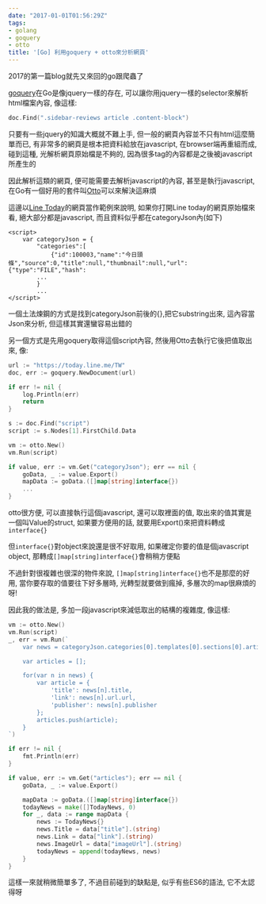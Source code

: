 ```yaml
---
date: "2017-01-01T01:56:29Z"
tags:
- golang
- goquery
- otto
title: '[Go] 利用goquery + otto來分析網頁'
---
```


2017的第一篇blog就先又來回的go跟爬蟲了

[goquery](https://github.com/PuerkitoBio/goquery)在Go是像jquery一樣的存在, 可以讓你用jquery一樣的selector來解析html檔案內容, 像這樣:

```go
doc.Find(".sidebar-reviews article .content-block")
```

只要有一些jquery的知識大概就不難上手, 但一般的網頁內容並不只有html這麼簡單而已, 有非常多的網頁是根本把資料給放在javascript, 在browser端再重組而成,
碰到這種, 光解析網頁原始檔是不夠的, 因為很多tag的內容都是之後被javascript所產生的

因此解析這類的網頁, 便可能需要去解析javascript的內容, 甚至是執行javascript, 在Go有一個好用的套件叫[Otto](https://github.com/robertkrimen/otto)可以來解決這麻煩

這邊以[Line Today](https://today.line.me/TW)的網頁當作範例來說明, 如果你打開Line today的網頁原始檔來看, 絕大部分都是javascript, 而且資料似乎都在categoryJson內(如下)

```
<script>
    var categoryJson = {
		"categories":[
			{"id":100003,"name":"今日頭條","source":0,"title":null,"thumbnail":null,"url":{"type":"FILE","hash":
		...
		}
		...
</script>
```

一個土法煉鋼的方式是找到categoryJson前後的{},把它substring出來, 這內容當Json來分析, 但這樣其實還蠻容易出錯的

另一個方式是先用goquery取得這個script內容, 然後用Otto去執行它後把值取出來, 像:

```go
url := "https://today.line.me/TW"
doc, err := goquery.NewDocument(url)

if err != nil {
	log.Println(err)
	return
}

s := doc.Find("script")
script := s.Nodes[1].FirstChild.Data

vm := otto.New()
vm.Run(script)

if value, err := vm.Get("categoryJson"); err == nil {
	goData, _ := value.Export()
	mapData := goData.([]map[string]interface{})
	...
}
```

otto很方便, 可以直接執行這個javascript, 還可以取裡面的值, 取出來的值其實是一個叫Value的struct, 如果要方便用的話, 就要用Export()來把資料轉成`interface{}`

但`interface{}`對object來說還是很不好取用, 如果確定你要的值是個javascript object, 那轉成`[]map[string]interface{}`會稍稍方便點

不過針對很複雜也很深的物件來說, `[]map[string]interface{}`也不是那麼的好用, 當你要存取的值要往下好多層時, 光轉型就要做到瘋掉, 多層次的map很麻煩的呀!

因此我的做法是, 多加一段javascript來減低取出的結構的複雜度, 像這樣:

```go
vm := otto.New()
vm.Run(script)
_, err = vm.Run(`
	var news = categoryJson.categories[0].templates[0].sections[0].articles;

	var articles = [];

	for(var n in news) {
		var article = {
			'title': news[n].title,
			'link': news[n].url.url,
			'publisher': news[n].publisher
		};
		articles.push(article);
	}
`)

if err != nil {
	fmt.Println(err)
}

if value, err := vm.Get("articles"); err == nil {
	goData, _ := value.Export()

	mapData := goData.([]map[string]interface{})
	todayNews = make([]TodayNews, 0)
	for _, data := range mapData {
		news := TodayNews{}
		news.Title = data["title"].(string)
		news.Link = data["link"].(string)
		news.ImageUrl = data["imageUrl"].(string)
		todayNews = append(todayNews, news)
	}
}
```

這樣一來就稍微簡單多了, 不過目前碰到的缺點是, 似乎有些ES6的語法, 它不太認得呀
